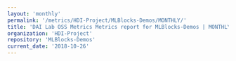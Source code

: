```yaml
---
layout: 'monthly'
permalink: '/metrics/HDI-Project/MLBlocks-Demos/MONTHLY/'
title: 'DAI Lab OSS Metrics Metrics report for MLBlocks-Demos | MONTHLY-REPORT-2018-10-26'
organization: 'HDI-Project'
repository: 'MLBlocks-Demos'
current_date: '2018-10-26'
---
```

